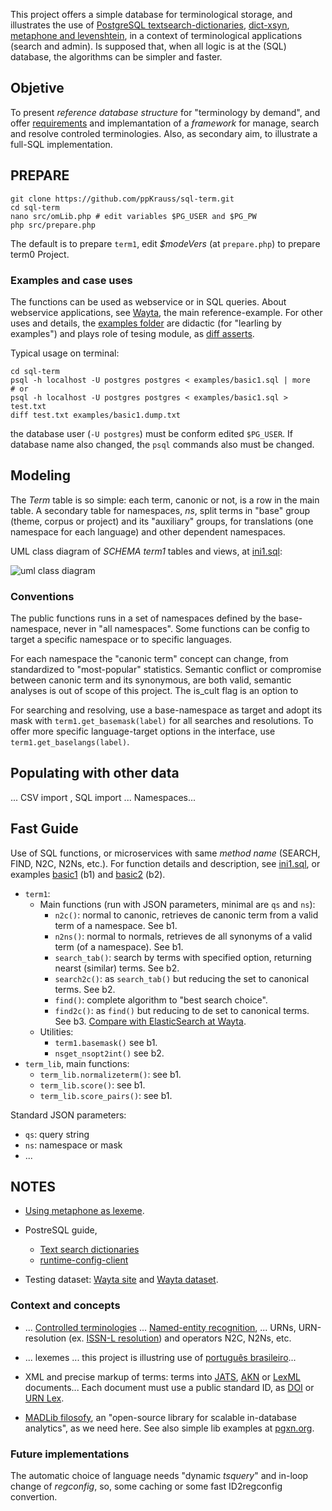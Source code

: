 This project offers a simple database for terminological storage, and illustrates the use of [PostgreSQL textsearch-dictionaries](http://www.postgresql.org/docs/9.1/static/textsearch-dictionaries.html), [dict-xsyn](http://www.postgresql.org/docs/current/static/dict-xsyn.html), [metaphone and levenshtein](http://www.postgresql.org/docs/current/static/fuzzystrmatch.html), in a context of terminological applications (search and admin).  Is supposed that, when all logic is at the (SQL) database, the algorithms can be simpler and faster.

## Objetive ##
To present *reference database structure* for "terminology by demand", and offer [requirements](https://en.wikipedia.org/wiki/Software_requirements_specification) and implemantation of a *framework* for manage, search and resolve controled terminologies. Also, as secondary aim, to illustrate a full-SQL implementation.

## PREPARE ##
```
git clone https://github.com/ppKrauss/sql-term.git
cd sql-term
nano src/omLib.php # edit variables $PG_USER and $PG_PW
php src/prepare.php
```
The default is to prepare `term1`, edit *$modeVers* (at `prepare.php`) to prepare term0 Project.

### Examples and case uses
The functions can be used as webservice or in SQL  queries. About webservice applications, see [Wayta](http://wayta.scielo.org/), the main reference-example.  For other uses and details, the [examples folder](examples) are didactic (for "learling by examples") and plays role of tesing module, as [diff asserts](https://en.wikipedia.org/wiki/Assertion_(software_development)).

Typical usage on terminal:
```
cd sql-term
psql -h localhost -U postgres postgres < examples/basic1.sql | more
# or
psql -h localhost -U postgres postgres < examples/basic1.sql >  test.txt
diff test.txt examples/basic1.dump.txt
```
the database user (`-U postgres`)  must be conform edited `$PG_USER`. If database name also changed, the `psql` commands also must be changed.

## Modeling ##

The *Term* table is so simple: each term, canonic or not, is a row in the main table. A secondary table for namespaces, *ns*, split terms in "base" group (theme, corpus or project) and  its "auxiliary" groups, for translations (one namespace for each language) and other dependent namespaces.

UML class diagram of *SCHEMA term1* tables and views, at [ini1.sql](src/ini1.sql):

![uml class diagram](http://yuml.me/fe36a8da)

### Conventions ###
The  public functions runs in a set of namespaces defined by the base-namespace, never in "all namespaces".
Some functions can be config to target a specific namespace or  to specific languages.

For each namespace the "canonic term" concept can change, from standardized to "most-popular" statistics. Semantic conflict or compromise between canonic term and its synonymous, are both valid, semantic analyses is out of scope of this project. The is_cult flag is an option to 

For searching and resolving, use a base-namespace as target and adopt its mask with `term1.get_basemask(label)` for all searches and resolutions. To offer more specific language-target options in the interface, use `term1.get_baselangs(label)`.

## Populating with other data
... CSV import , SQL import ... Namespaces... 

## Fast Guide

Use of SQL functions, or microservices with same *method name* (SEARCH, FIND, N2C, N2Ns, etc.). For function details and description, see [ini1.sql](src/ini1.sql), or examples [basic1](https://github.com/ppKrauss/sql-term/blob/master/examples/basic1.sql) (b1) and [basic2](https://github.com/ppKrauss/sql-term/blob/master/examples/basic2.sql) (b2).


* `term1`:
   * Main functions (run with JSON parameters, minimal are `qs` and `ns`):
      * `n2c()`: normal to canonic, retrieves de canonic term from a valid term of a namespace. See b1.
      * `n2ns()`: normal to normals, retrieves de all synonyms of a valid term (of a namespace). See b1.
      * `search_tab()`: search by terms with specified option, returning nearst (similar) terms. See b2.
      * `search2c()`: as `search_tab()` but reducing the set to canonical terms. See b2.
      * `find()`: complete algorithm to "best search choice".
      * `find2c()`: as `find()` but reducing to de set to canonical terms. See b3. [Compare with ElasticSearch at Wayta](https://github.com/ppKrauss/sql-term/wiki/Comparing-with-ElasticSearch).
   * Utilities:
      * `term1.basemask()` see b1.
      * `nsget_nsopt2int()` see b2.
* `term_lib`, main functions: 
   * `term_lib.normalizeterm()`: see b1. 
   * `term_lib.score()`: see b1.
   * `term_lib.score_pairs()`: see b1.

Standard JSON parameters:
* `qs`: query string
* `ns`: namespace or mask
* ...

## NOTES

* [Using metaphone as lexeme](http://stackoverflow.com/questions/4001579/postgresql-full-text-search-randomly-dropping-lexemes).

* PostreSQL guide,
  * [Text search dictionaries](http://www.postgresql.org/docs/9.1/static/textsearch-dictionaries.html#TEXTSEARCH-THESAURUS)
  * [runtime-config-client](http://www.postgresql.org/docs/current/static/runtime-config-client.html#GUC-DEFAULT-TEXT-SEARCH-CONFIG)

* Testing dataset: [Wayta site](http://wayta.scielo.org/) and [Wayta dataset](https://github.com/scieloorg/wayta).

### Context and concepts

* ... [Controlled terminologies](https://www.wikidata.org/wiki/Q1469824) ... [Named-entity recognition](https://en.wikipedia.org/wiki/Named-entity_recognition), ...  URNs, URN-resolution (ex. [ISSN-L resolution](https://github.com/okfn-brasil/ISSN-L-Resolver)) and operators N2C, N2Ns, etc.

* ... lexemes ...  this project is illustring use of [português brasileiro](https://www.wikidata.org/wiki/Q750553)... 

* XML and precise markup of terms: terms into [JATS](https://en.wikipedia.org/wiki/Journal_Article_Tag_Suite), [AKN](http://www.akomantoso.org/) or [LexML](http://projeto.lexml.gov.br/documentacao/Parte-3-XML-Schema.pdf) documents... Each document must use a public standard ID, as  [DOI](https://www.wikidata.org/wiki/Q25670) or [URN Lex](https://en.wikipedia.org/wiki/Lex_(URN)).

* [MADLib filosofy](http://doc.madlib.net/latest/), an "open-source library for scalable in-database analytics", as we need here. See also simple lib examples at [pgxn.org](http://pgxn.org/).

### Future implementations

The automatic choice of language needs "dynamic *tsquery*" and in-loop change of *regconfig*, so, some caching or some fast ID2regconfig convertion.


